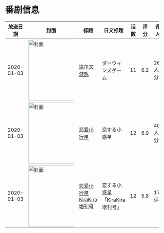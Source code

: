 # 番剧信息

|放送日期|封面|标题|日文标题|话数|评分|评分人数|
|---|---|---|---|---|---|---|
|2020-01-03|<img src="//lain.bgm.tv/pic/cover/c/18/a4/266147_kQR5x.jpg" alt="封面" style="width:150px;height:200px;object-fit:cover;">|[达尔文游戏](https://bangumi.tv/subject/266147)|ダーウィンズゲーム|11|6.2|2651人评分|
|2020-01-03|<img src="//lain.bgm.tv/pic/cover/c/eb/9f/276150_tJJGx.jpg" alt="封面" style="width:150px;height:200px;object-fit:cover;">|[恋爱小行星](https://bangumi.tv/subject/276150)|恋する小惑星|12|6.9|4088人评分|
|2020-01-03|<img src="//lain.bgm.tv/pic/cover/c/1d/c1/432488_JjGK3.jpg" alt="封面" style="width:150px;height:200px;object-fit:cover;">|[恋爱小行星 KiraKira増刊号](https://bangumi.tv/subject/432488)|恋する小惑星 「KiraKira増刊号」|12|5.8|17人评分|
